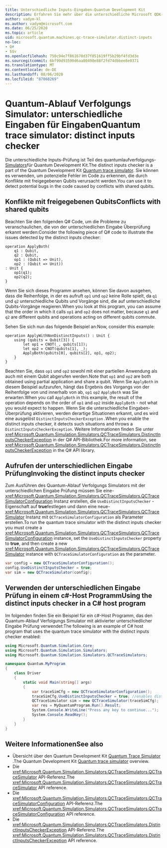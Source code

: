 ```yaml
---
title: Unterschiedliche Inputs-Eingaben-Quantum Development Kit
description: Erfahren Sie mehr über die unterschiedliche Microsoft QDK-Eingaben-Prüfung, die den Quantum-Ablauf Verfolgungs Simulator verwendet, um Ihren Q# Code auf potenzielle Konflikte mit freigegebenen Qubits zu überprüfen
author: vadym-kl
ms.author: vadym@microsoft.com
ms.date: 06/25/2020
ms.topic: article
uid: microsoft.quantum.machines.qc-trace-simulator.distinct-inputs
no-loc:
- Q#
- $$v
ms.openlocfilehash: 750c94e7f861678d37f051619ff5b29bf4fd3d3e
ms.sourcegitcommit: 6bf99d93590d6aa80490e88f2fd74dbbee8e0371
ms.translationtype: MT
ms.contentlocale: de-DE
ms.lasthandoff: 08/06/2020
ms.locfileid: "87868269"
---
```

# <a name="quantum-trace-simulator-distinct-inputs-checker"></a><span data-ttu-id="e0d59-103">Quantum-Ablauf Verfolgungs Simulator: unterschiedliche Eingaben für Eingaben</span><span class="sxs-lookup"><span data-stu-id="e0d59-103">Quantum trace simulator: distinct inputs checker</span></span>

<span data-ttu-id="e0d59-104">Die unterschiedliche Inputs-Prüfung ist Teil des quantumlaufverfolgungs- [Simulators](xref:microsoft.quantum.machines.qc-trace-simulator.intro)für Quantum Development Kit.</span><span class="sxs-lookup"><span data-stu-id="e0d59-104">The distinct inputs checker is a part of the Quantum Development Kit [Quantum trace simulator](xref:microsoft.quantum.machines.qc-trace-simulator.intro).</span></span> <span data-ttu-id="e0d59-105">Sie können es verwenden, um potenzielle Fehler im Code zu erkennen, die durch Konflikte mit freigegebenen Qubits verursacht werden.</span><span class="sxs-lookup"><span data-stu-id="e0d59-105">You can use it to detect potential bugs in the code caused by conflicts with shared qubits.</span></span> 

## <a name="conflicts-with-shared-qubits"></a><span data-ttu-id="e0d59-106">Konflikte mit freigegebenen Qubits</span><span class="sxs-lookup"><span data-stu-id="e0d59-106">Conflicts with shared qubits</span></span>

<span data-ttu-id="e0d59-107">Beachten Sie den folgenden Q# Code, um die Probleme zu veranschaulichen, die von der unterschiedlichen Eingabe Überprüfung erkannt werden:</span><span class="sxs-lookup"><span data-stu-id="e0d59-107">Consider the following piece of Q# code to illustrate the issues detected by the distinct inputs checker:</span></span>

```qsharp
operation ApplyBoth(
    q1 : Qubit,
    q2 : Qubit,
    op1 : (Qubit => Unit),
    op2 : (Qubit => Unit))
: Unit {
    op1(q1);
    op2(q2);
}
```

<span data-ttu-id="e0d59-108">Wenn Sie sich dieses Programm ansehen, können Sie davon ausgehen, dass die Reihenfolge, in der es aufruft `op1` und `op2` keine Rolle spielt, da `q1` und `q2` unterschiedliche Qubits und Vorgänge sind, die auf unterschiedliche Qubits-Vorgänge reagieren.</span><span class="sxs-lookup"><span data-stu-id="e0d59-108">When you look at this program, you can assume that the order in which it calls `op1` and `op2` does not matter, because `q1` and `q2` are different qubits and operations acting on different qubits commute.</span></span> 

<span data-ttu-id="e0d59-109">Sehen Sie sich nun das folgende Beispiel an:</span><span class="sxs-lookup"><span data-stu-id="e0d59-109">Now, consider this example:</span></span>

```qsharp
operation ApplyWithNonDistinctInputs() : Unit {
    using (qubits = Qubit[3]) {
        let op1 = CNOT(_, qubits[1]);
        let op2 = CNOT(qubits[1], _);
        ApplyBoth(qubits[0], qubits[2], op1, op2);
    }
}
```

<span data-ttu-id="e0d59-110">Beachten Sie, dass `op1` und `op2` sowohl mit einer partiellen Anwendung als auch mit einem Qubit abgerufen werden.</span><span class="sxs-lookup"><span data-stu-id="e0d59-110">Note that `op1` and `op2` are both obtained using partial application and share a qubit.</span></span> <span data-ttu-id="e0d59-111">Wenn Sie `ApplyBoth` in diesem Beispiel aufzurufen, hängt das Ergebnis des Vorgangs von der Reihenfolge von und innerhalb von ab, `op1` `op2` `ApplyBoth` was Sie erwarten.</span><span class="sxs-lookup"><span data-stu-id="e0d59-111">When you call `ApplyBoth` in this example, the result of the operation depends on the order of `op1` and `op2` inside `ApplyBoth` - not what you would expect to happen.</span></span> <span data-ttu-id="e0d59-112">Wenn Sie die unterschiedliche Eingaben-Überprüfung aktivieren, werden derartige Situationen erkannt, und es wird eine ausgelöst `DistinctInputsCheckerException` .</span><span class="sxs-lookup"><span data-stu-id="e0d59-112">When you enable the distinct inputs checker, it detects such situations and throws a `DistinctInputsCheckerException`.</span></span> <span data-ttu-id="e0d59-113">Weitere Informationen finden Sie unter <xref:Microsoft.Quantum.Simulation.Simulators.QCTraceSimulators.DistinctInputsCheckerException> in der Q# API-Bibliothek.</span><span class="sxs-lookup"><span data-stu-id="e0d59-113">For more information, see <xref:Microsoft.Quantum.Simulation.Simulators.QCTraceSimulators.DistinctInputsCheckerException> in the Q# API library.</span></span>

## <a name="invoking-the-distinct-inputs-checker"></a><span data-ttu-id="e0d59-114">Aufrufen der unterschiedlichen Eingabe Prüfung</span><span class="sxs-lookup"><span data-stu-id="e0d59-114">Invoking the distinct inputs checker</span></span>

<span data-ttu-id="e0d59-115">Zum Ausführen des Quantum-Ablauf Verfolgungs Simulators mit der unterschiedlichen Eingabe Prüfung müssen Sie eine- <xref:Microsoft.Quantum.Simulation.Simulators.QCTraceSimulators.QCTraceSimulatorConfiguration> Instanz erstellen, die `UseDistinctInputsChecker` -Eigenschaft auf **true**festlegen und dann eine neue- <xref:Microsoft.Quantum.Simulation.Simulators.QCTraceSimulators.QCTraceSimulator> Instanz mit `QCTraceSimulatorConfiguration` als Parameter erstellen.</span><span class="sxs-lookup"><span data-stu-id="e0d59-115">To run the quantum trace simulator with the distinct inputs checker you must create a <xref:Microsoft.Quantum.Simulation.Simulators.QCTraceSimulators.QCTraceSimulatorConfiguration> instance, set the `UseDistinctInputsChecker` property to **true**, and then create a new <xref:Microsoft.Quantum.Simulation.Simulators.QCTraceSimulators.QCTraceSimulator> instance with `QCTraceSimulatorConfiguration` as the parameter.</span></span> 

```csharp
var config = new QCTraceSimulatorConfiguration();
config.UseDistinctInputsChecker = true;
var sim = new QCTraceSimulator(config);
```

## <a name="using-the-distinct-inputs-checker-in-a-c-host-program"></a><span data-ttu-id="e0d59-116">Verwenden der unterschiedlichen Eingabe Prüfung in einem c#-Host Programm</span><span class="sxs-lookup"><span data-stu-id="e0d59-116">Using the distinct inputs checker in a C# host program</span></span>

<span data-ttu-id="e0d59-117">Im folgenden finden Sie ein Beispiel für ein c#-Host Programm, das den Quantum-Ablauf Verfolgungs Simulator mit aktivierter unterschiedlicher Eingabe Prüfung verwendet:</span><span class="sxs-lookup"><span data-stu-id="e0d59-117">The following is an example of C# host program that uses the quantum trace simulator with the distinct inputs checker enabled:</span></span>

```csharp
using Microsoft.Quantum.Simulation.Core;
using Microsoft.Quantum.Simulation.Simulators;
using Microsoft.Quantum.Simulation.Simulators.QCTraceSimulators;

namespace Quantum.MyProgram
{
    class Driver
    {
        static void Main(string[] args)
        {
            var traceSimCfg = new QCTraceSimulatorConfiguration();
            traceSimCfg.UseDistinctInputsChecker = true; //enables distinct inputs checker
            QCTraceSimulator sim = new QCTraceSimulator(traceSimCfg);
            var res = MyQuantumProgram.Run().Result;
            System.Console.WriteLine("Press any key to continue...");
            System.Console.ReadKey();
        }
    }
}
```

## <a name="see-also"></a><span data-ttu-id="e0d59-118">Weitere Informationen</span><span class="sxs-lookup"><span data-stu-id="e0d59-118">See also</span></span>

- <span data-ttu-id="e0d59-119">Übersicht über den Quantum Development Kit [Quantum Trace Simulator](xref:microsoft.quantum.machines.qc-trace-simulator.intro) .</span><span class="sxs-lookup"><span data-stu-id="e0d59-119">The Quantum Development Kit [Quantum trace simulator](xref:microsoft.quantum.machines.qc-trace-simulator.intro) overview.</span></span>
- <span data-ttu-id="e0d59-120">Die <xref:Microsoft.Quantum.Simulation.Simulators.QCTraceSimulators.QCTraceSimulator> API-Referenz.</span><span class="sxs-lookup"><span data-stu-id="e0d59-120">The <xref:Microsoft.Quantum.Simulation.Simulators.QCTraceSimulators.QCTraceSimulator> API reference.</span></span>
- <span data-ttu-id="e0d59-121">Die <xref:Microsoft.Quantum.Simulation.Simulators.QCTraceSimulators.QCTraceSimulatorConfiguration> API-Referenz.</span><span class="sxs-lookup"><span data-stu-id="e0d59-121">The <xref:Microsoft.Quantum.Simulation.Simulators.QCTraceSimulators.QCTraceSimulatorConfiguration> API reference.</span></span>
- <span data-ttu-id="e0d59-122">Die <xref:Microsoft.Quantum.Simulation.Simulators.QCTraceSimulators.DistinctInputsCheckerException> API-Referenz.</span><span class="sxs-lookup"><span data-stu-id="e0d59-122">The <xref:Microsoft.Quantum.Simulation.Simulators.QCTraceSimulators.DistinctInputsCheckerException> API reference.</span></span>
